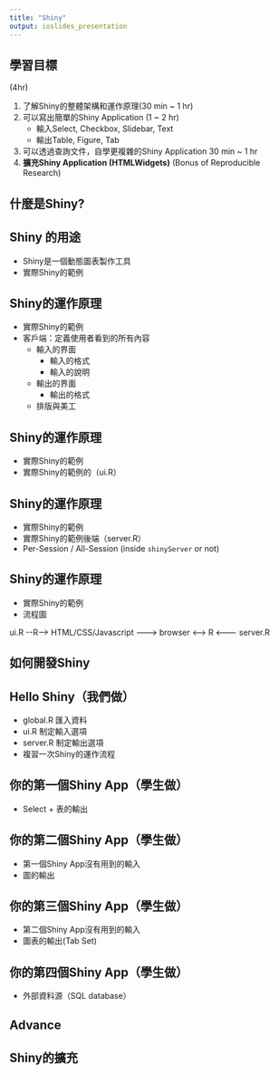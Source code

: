 ```yaml
---
title: "Shiny"
output: ioslides_presentation
---
```


## 學習目標

(4hr)
1. 了解Shiny的整體架構和運作原理(30 min ~ 1 hr)
2. 可以寫出簡單的Shiny Application (1 ~ 2 hr)
    - 輸入Select, Checkbox, Slidebar, Text
    - 輸出Table, Figure, Tab
3. 可以透過查詢文件，自學更複雜的Shiny Application 30 min ~ 1 hr
4. **擴充Shiny Application (HTMLWidgets)** (Bonus of Reproducible Research)

## 什麼是Shiny?

## Shiny 的用途 

- Shiny是一個動態圖表製作工具
- 實際Shiny的範例

## Shiny的運作原理

- 實際Shiny的範例
- 客戶端：定義使用者看到的所有內容
    - 輸入的界面
        - 輸入的格式
        - 輸入的說明
    - 輸出的界面
        - 輸出的格式
    - 排版與美工
    
## Shiny的運作原理

- 實際Shiny的範例
- 實際Shiny的範例的（ui.R）

## Shiny的運作原理

- 實際Shiny的範例
- 實際Shiny的範例後端（server.R）
- Per-Session / All-Session (inside `shinyServer` or not)

## Shiny的運作原理

- 實際Shiny的範例
- 流程圖

ui.R --R--> HTML/CSS/Javascript ---> browser <--> R <--- server.R

## 如何開發Shiny

## Hello Shiny（我們做）

- global.R 匯入資料
- ui.R 制定輸入選項
- server.R 制定輸出選項
- 複習一次Shiny的運作流程

## 你的第一個Shiny App（學生做）

- Select + 表的輸出

## 你的第二個Shiny App（學生做）

- 第一個Shiny App沒有用到的輸入
- 圖的輸出

## 你的第三個Shiny App（學生做）

- 第二個Shiny App沒有用到的輸入
- 圖表的輸出(Tab Set)

## 你的第四個Shiny App（學生做）

- 外部資料源（SQL database）

## Advance

## Shiny的擴充


